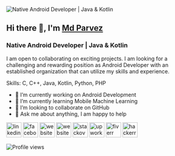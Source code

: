 
![Native Android Developer | Java & Kotlin](https://res.cloudinary.com/practicaldev/image/fetch/s--62L9hJhF--/c_imagga_scale,f_auto,fl_progressive,h_420,q_auto,w_1000/https://github.githubassets.com/images/modules/site/social-cards/package-registry.png)

## Hi there 👋, I'm <a href="https://www.facebook.com/parvez24h/">Md Parvez</a>
### Native Android Developer | Java & Kotlin

I am open to collaborating on exciting projects. I am looking for a  challenging and rewarding position as Android Developer with an established organization that can utilize my skills and experience.

Skills: C, C++, Java, Kotlin, Python, PHP

- 🔭 I’m currently working on Android Development 
- 🌱 I’m currently learning Mobile Machine Learning 
- 👯 I’m looking to collaborate on GitHub 
- 💬 Ask me about anything, I am happy to help 

 [<img src='https://cdn.jsdelivr.net/npm/simple-icons@3.0.1/icons/linkedin.svg' alt='linkedin' height='40'>](https://www.linkedin.com/in/parvez24h///)  [<img src='https://cdn.jsdelivr.net/npm/simple-icons@3.0.1/icons/facebook.svg' alt='facebook' height='40'>](https://www.facebook.com/parvez24h/)   [<img src='https://cdn.jsdelivr.net/npm/simple-icons@3.0.1/icons/icloud.svg' alt='website' height='40'>](https://mdparvez2468.github.io/portfolio/)  [<img src='https://cdn.jsdelivr.net/npm/simple-icons@3.0.1/icons/googleplay.svg' alt='website' height='40'>](https://play.google.com/store/apps/dev?id=9040107315128504922)   [<img src='https://cdn.jsdelivr.net/npm/simple-icons@3.0.1/icons/stackoverflow.svg' alt='stackoverflow' height='40'>](https://stackoverflow.com/users/18129328/md-parvez) [<img src='https://cdn.jsdelivr.net/npm/simple-icons@3.0.1/icons/upwork.svg' alt='upwork' height='40'>](https://www.upwork.com/freelancers/~01c19d0c530f913e06)  [<img src='https://cdn.jsdelivr.net/npm/simple-icons@3.0.1/icons/fiverr.svg' alt='fiverr' height='40'>](https://www.fiverr.com/parvez24h?up_rollout=true)  [<img src='https://cdn.jsdelivr.net/npm/simple-icons@3.0.1/icons/hackerrank.svg' alt='hackerrank' height='40'>](https://www.hackerrank.com/parvezz24h)  

![Profile views](https://gpvc.arturio.dev/mdparvez2468)  
